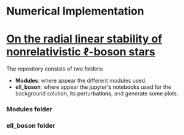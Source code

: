 # Numerical Implementation

# [On the radial linear stability of nonrelativistic $\ell$-boson stars](https:)

The repository consists of two folders: 

- **Modules**: where appear the different modules used.
- **ell_boson**: where appear the jupyter's notebooks used for the background solution, its perturbations, and generate some plots.

### Modules folder


### ell_boson folder